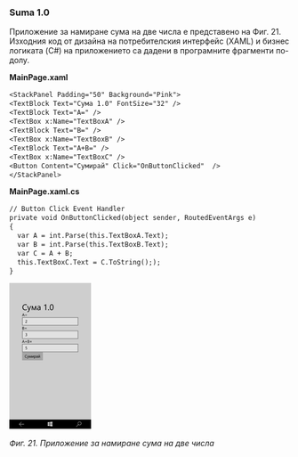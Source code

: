 ### Suma 1.0

Приложение за намиране сума на две числа е представено на Фиг. 21. Изходния код от дизайна на потребителския интерфейс \(XAML\) и бизнес логиката \(C\#\) на приложението са дадени в програмните фрагменти по-долу.

**MainPage.xaml**

```
<StackPanel Padding="50" Background="Pink">
<TextBlock Text="Сума 1.0" FontSize="32" />
<TextBlock Text="A=" />
<TextBox x:Name="TextBoxA" />
<TextBlock Text="B=" />
<TextBox x:Name="TextBoxB" />
<TextBlock Text="A+B=" />
<TextBox x:Name="TextBoxC" />
<Button Content="Сумирай" Click="OnButtonClicked"  />
</StackPanel>
```

**MainPage.xaml.cs**
```
// Button Click Event Handler
private void OnButtonClicked(object sender, RoutedEventArgs e)
{
  var A = int.Parse(this.TextBoxA.Text);
  var B = int.Parse(this.TextBoxB.Text);
  var C = A + B;
  this.TextBoxC.Text = C.ToString(););
}
```

![](/chapter1/21.png)

_Фиг. 21. Приложение за намиране сума на две числа_
